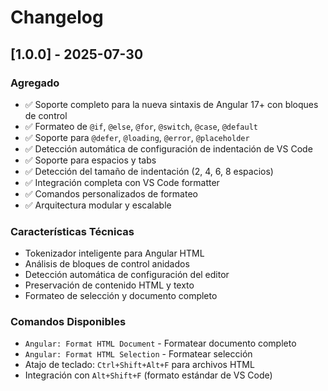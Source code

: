 # Changelog

## [1.0.0] - 2025-07-30

### Agregado
- ✅ Soporte completo para la nueva sintaxis de Angular 17+ con bloques de control
- ✅ Formateo de `@if`, `@else`, `@for`, `@switch`, `@case`, `@default`
- ✅ Soporte para `@defer`, `@loading`, `@error`, `@placeholder`
- ✅ Detección automática de configuración de indentación de VS Code
- ✅ Soporte para espacios y tabs
- ✅ Detección del tamaño de indentación (2, 4, 6, 8 espacios)
- ✅ Integración completa con VS Code formatter
- ✅ Comandos personalizados de formateo
- ✅ Arquitectura modular y escalable

### Características Técnicas
- Tokenizador inteligente para Angular HTML
- Análisis de bloques de control anidados
- Detección automática de configuración del editor
- Preservación de contenido HTML y texto
- Formateo de selección y documento completo

### Comandos Disponibles
- `Angular: Format HTML Document` - Formatear documento completo
- `Angular: Format HTML Selection` - Formatear selección
- Atajo de teclado: `Ctrl+Shift+Alt+F` para archivos HTML
- Integración con `Alt+Shift+F` (formato estándar de VS Code)